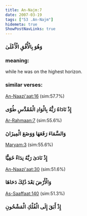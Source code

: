 ```yaml
---
title: An-Najm:7
date: 2007-03-19
tags: ["53 .An-Najm"]
hidemeta: true 
ShowPostNavLinks: true 
---
```

### وَهُوَ بِالْأُفُقِ الْأَعْلَىٰ
### meaning: 
while he was on the highest horizon.
### similar verses: 

[An-Naazi'aat:16](/79/16) (sim:57.7%)

### إِذْ نَادَاهُ رَبُّهُ بِالْوَادِ الْمُقَدَّسِ طُوًى

[Ar-Rahmaan:7](/55/7) (sim:55.6%)

### وَالسَّمَاءَ رَفَعَهَا وَوَضَعَ الْمِيزَانَ

[Maryam:3](/19/3) (sim:55.6%)

### إِذْ نَادَىٰ رَبَّهُ نِدَاءً خَفِيًّا

[An-Naazi'aat:30](/79/30) (sim:51.6%)

### وَالْأَرْضَ بَعْدَ ذَٰلِكَ دَحَاهَا

[As-Saaffaat:140](/37/140) (sim:51.3%)

### إِذْ أَبَقَ إِلَى الْفُلْكِ الْمَشْحُونِ
